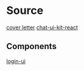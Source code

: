 # Source

[cover letter](https://www.youtube.com/watch?v=1u-87_hcfHc)
[chat-ui-kit-react](https://chatscope.io/storybook/react/?path=/docs/documentation-introduction--docs)

## Components

[login-ui](https://codepen.io/iamsaief/pen/BajJeLb)
